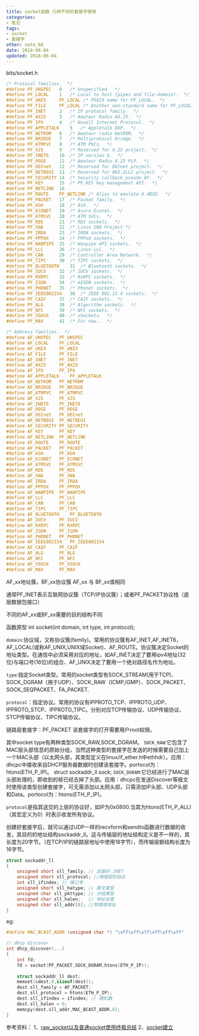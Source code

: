 ```yaml
---
title: socket函数 几种不同的套接字使用
categories:
- 笔记
tags:
- socket
- 套接字
other: note_04 
date: 2018-06-04 
updated: 2018-06-04
---
```


bits/socket.h
```c
/* Protocol families.  */
#define PF_UNSPEC   0   /* Unspecified.  */
#define PF_LOCAL    1   /* Local to host (pipes and file-domain).  */
#define PF_UNIX     PF_LOCAL /* POSIX name for PF_LOCAL.  */
#define PF_FILE     PF_LOCAL /* Another non-standard name for PF_LOCAL.  */
#define PF_INET     2   /* IP protocol family.  */
#define PF_AX25     3   /* Amateur Radio AX.25.  */
#define PF_IPX      4   /* Novell Internet Protocol.  */
#define PF_APPLETALK    5   /* Appletalk DDP.  */
#define PF_NETROM   6   /* Amateur radio NetROM.  */
#define PF_BRIDGE   7   /* Multiprotocol bridge.  */
#define PF_ATMPVC   8   /* ATM PVCs.  */
#define PF_X25      9   /* Reserved for X.25 project.  */
#define PF_INET6    10  /* IP version 6.  */
#define PF_ROSE     11  /* Amateur Radio X.25 PLP.  */
#define PF_DECnet   12  /* Reserved for DECnet project.  */
#define PF_NETBEUI  13  /* Reserved for 802.2LLC project.  */
#define PF_SECURITY 14  /* Security callback pseudo AF.  */
#define PF_KEY      15  /* PF_KEY key management API.  */
#define PF_NETLINK  16
#define PF_ROUTE    PF_NETLINK /* Alias to emulate 4.4BSD.  */
#define PF_PACKET   17  /* Packet family.  */
#define PF_ASH      18  /* Ash.  */
#define PF_ECONET   19  /* Acorn Econet.  */
#define PF_ATMSVC   20  /* ATM SVCs.  */
#define PF_RDS      21  /* RDS sockets.  */
#define PF_SNA      22  /* Linux SNA Project */
#define PF_IRDA     23  /* IRDA sockets.  */
#define PF_PPPOX    24  /* PPPoX sockets.  */
#define PF_WANPIPE  25  /* Wanpipe API sockets.  */
#define PF_LLC      26  /* Linux LLC.  */
#define PF_CAN      29  /* Controller Area Network.  */
#define PF_TIPC     30  /* TIPC sockets.  */
#define PF_BLUETOOTH    31  /* Bluetooth sockets.  */
#define PF_IUCV     32  /* IUCV sockets.  */
#define PF_RXRPC    33  /* RxRPC sockets.  */
#define PF_ISDN     34  /* mISDN sockets.  */
#define PF_PHONET   35  /* Phonet sockets.  */
#define PF_IEEE802154   36  /* IEEE 802.15.4 sockets.  */
#define PF_CAIF     37  /* CAIF sockets.  */
#define PF_ALG      38  /* Algorithm sockets.  */
#define PF_NFC      39  /* NFC sockets.  */
#define PF_VSOCK    40  /* vSockets.  */
#define PF_MAX      41  /* For now..  */

/* Address families.  */
#define AF_UNSPEC   PF_UNSPEC
#define AF_LOCAL    PF_LOCAL
#define AF_UNIX     PF_UNIX
#define AF_FILE     PF_FILE
#define AF_INET     PF_INET
#define AF_AX25     PF_AX25
#define AF_IPX      PF_IPX
#define AF_APPLETALK    PF_APPLETALK
#define AF_NETROM   PF_NETROM
#define AF_BRIDGE   PF_BRIDGE
#define AF_ATMPVC   PF_ATMPVC
#define AF_X25      PF_X25
#define AF_INET6    PF_INET6
#define AF_ROSE     PF_ROSE
#define AF_DECnet   PF_DECnet
#define AF_NETBEUI  PF_NETBEUI
#define AF_SECURITY PF_SECURITY
#define AF_KEY      PF_KEY
#define AF_NETLINK  PF_NETLINK
#define AF_ROUTE    PF_ROUTE
#define AF_PACKET   PF_PACKET
#define AF_ASH      PF_ASH
#define AF_ECONET   PF_ECONET
#define AF_ATMSVC   PF_ATMSVC
#define AF_RDS      PF_RDS
#define AF_SNA      PF_SNA
#define AF_IRDA     PF_IRDA
#define AF_PPPOX    PF_PPPOX
#define AF_WANPIPE  PF_WANPIPE
#define AF_LLC      PF_LLC
#define AF_CAN      PF_CAN
#define AF_TIPC     PF_TIPC
#define AF_BLUETOOTH    PF_BLUETOOTH
#define AF_IUCV     PF_IUCV
#define AF_RXRPC    PF_RXRPC
#define AF_ISDN     PF_ISDN
#define AF_PHONET   PF_PHONET
#define AF_IEEE802154   PF_IEEE802154
#define AF_CAIF     PF_CAIF
#define AF_ALG      PF_ALG
#define AF_NFC      PF_NFC
#define AF_VSOCK    PF_VSOCK
#define AF_MAX      PF_MAX

```
AF_xx地址簇，BF_xx协议簇
AF_xx 与 BF_xx值相同

通常PF_INET表示互联网协议簇（TCP/IP协议簇）；或者PF_PACKET协议栈（底层数据包接口）

不同的AF_xx或BF_xx需要的目的结构不同

函数原型
int socket(int domain, int type, int protocol);

`domain`:协议域，又称协议簇(family)。常用的协议簇有AF_INET,AF_INET6，AF_LOCAL(或称AF_UNIX,UNIX域Socket)、AF_ROUTE。协议簇决定Socket的地址类型。在通信中必须采用对应的地址，如AF_INET决定了要用ipv4地址(32位)与端口号(16位)的组合、AF_UNIX决定了要用一个绝对路径名作为地址。

`type`:指定Socket类型。常用的socket类型有SOCK_STREAM(用于TCP)、SOCK_DGRAM（用于UDP）、SOCK_RAW（ICMP,IGMP）、SOCK_PACKET、SOCK_SEQPACKET、FA_PACKET.


`protocol`：指定协议。常用的协议有IPPROTO_TCP、IPPROTO_UDP、IPPROTO_STCP、IPPROTO_TIPC。分别对应TCP传输协议、UDP传输协议、STCP传输协议、TIPC传输协议。



链路层套接字：PF_PACKET
该套接字的打开需要用户root权限。

其中socket type有两种类型SOCK_RAW,SOCK_DGRAM。
`SOCK_RAW`:它包含了MAC层头部信息的原始分组，当然这种类型的套接字在发送的时候需要自己加上一个MAC头部（以太网头部，其类型定义在linux/if_ether.h中ethhdr）。应用：dhcpc中接收来自DHCP服务器数据时创建该套接字。portocol为：htons(ETH_P_IP)。 struct sockaddr_ll sock;
`SOCK_DGRAM`:它已经进行了MAC层头部处理的，即收到的帧已经去掉了头部。应用：dhcpc在发送Discover等报文时使用该类型创建套接字，可无需添加以太网头部，只需添加IP头部、UDP头部和Data。portocol为：htons(ETH_P_IP)。

`protocol`是指其送交的上层的协议好，如IP为0x0800.当其为htons(ETH_P_ALL)（其宏定义为0）时表示收发所有协议。

创建好套接字后，就可以通过UDP一样的recvform和sendto函数进行数据的收发，其目的的地址结构sockaddr_ll。这与传输层的地址结构定义是不一样的，其长度为20字节。（在TCP/IP的链路层地址中使用18字节），而传输层额结构长度为16字节。
```c
struct sockaddr_ll
{
    unsigned short sll_family; // 总是AF_INET
    unsigned short sll_protocol; //物理层的协议
    int sll_ifindex; // 接口号
    unsigned short sll_hatype; // 报文类型
    unsigned char sll_pkttype; // 分组类型
    unsigned char sll_halen;   // 地址长度
    unsigned char sll_addr[8]; //物理层地址
}
```

eg:
```c
#define MAC_BCAST_ADDR (unsigned char *) "\xff\xff\xff\xff\xff\xff"

// dhcp discover
int dhcp_discover(...)
{
    int fd;
    fd = socket(PF_PACKET,SOCK_DGRAM,htons(ETH_P_IP));
    
    struct sockaddr_ll dest;
    memset(&dest,0,sizeof(dest));
    dest.sll_family = AF_PACKET;
    dest.sll_protocol = htons(ETH_P_IP);
    dest.sll_ifindex = ifindex; // 随机数
    dest.sll_halen = 6;
    memcpy(dest.sll_addr,MAC_BCAST_ADDR,6);
}
```

参考资料：
1、[raw_socket以及普通socket使用终极总结][1]
2、[socket建立][2]

[1]:http://blog.csdn.net/luchengtao11/article/details/76635669
[2]:http://blog.csdn.net/ttyttytty12/article/details/8141910




